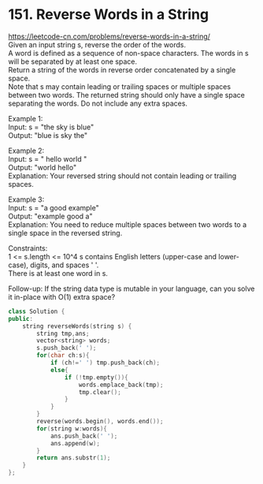 # 151. Reverse Words in a String
https://leetcode-cn.com/problems/reverse-words-in-a-string/  
Given an input string s, reverse the order of the words.  
A word is defined as a sequence of non-space characters. The words in s will be separated by at least one space.  
Return a string of the words in reverse order concatenated by a single space.  
Note that s may contain leading or trailing spaces or multiple spaces between two words. The returned string should only have a single space separating the words. Do not include any extra spaces.  


Example 1:  
Input: s = "the sky is blue"  
Output: "blue is sky the"  

Example 2:  
Input: s = "  hello world  "  
Output: "world hello"  
Explanation: Your reversed string should not contain leading or trailing spaces.  

Example 3:  
Input: s = "a good   example"  
Output: "example good a"  
Explanation: You need to reduce multiple spaces between two words to a single space in the reversed string.  

Constraints:  
1 <= s.length <= 10^4
s contains English letters (upper-case and lower-case), digits, and spaces ' '.  
There is at least one word in s.  

Follow-up: If the string data type is mutable in your language, can you solve it in-place with O(1) extra space?  

``` cpp
class Solution {
public:
    string reverseWords(string s) {
        string tmp,ans;
        vector<string> words;
        s.push_back(' ');
        for(char ch:s){
            if (ch!=' ') tmp.push_back(ch);
            else{
                if (!tmp.empty()){
                    words.emplace_back(tmp);
                    tmp.clear();
                }
            }
        }
        reverse(words.begin(), words.end());
        for(string w:words){
            ans.push_back(' ');
            ans.append(w);
        }
        return ans.substr(1);
    }
};
```
